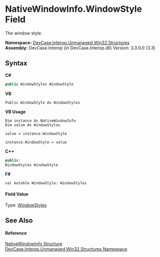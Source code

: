 # NativeWindowInfo.WindowStyle Field
 

The window style.

**Namespace:**&nbsp;<a href="N_DevCase_Interop_Unmanaged_Win32_Structures">DevCase.Interop.Unmanaged.Win32.Structures</a><br />**Assembly:**&nbsp;DevCase.Interop (in DevCase.Interop.dll) Version: 3.3.0.0 (3.3)

## Syntax

**C#**<br />
``` C#
public WindowStyles WindowStyle
```

**VB**<br />
``` VB
Public WindowStyle As WindowStyles
```

**VB Usage**<br />
``` VB Usage
Dim instance As NativeWindowInfo
Dim value As WindowStyles

value = instance.WindowStyle

instance.WindowStyle = value
```

**C++**<br />
``` C++
public:
WindowStyles WindowStyle
```

**F#**<br />
``` F#
val mutable WindowStyle: WindowStyles
```


#### Field Value
Type: <a href="T_DevCase_Interop_Unmanaged_Win32_Enums_WindowStyles">WindowStyles</a>

## See Also


#### Reference
<a href="T_DevCase_Interop_Unmanaged_Win32_Structures_NativeWindowInfo">NativeWindowInfo Structure</a><br /><a href="N_DevCase_Interop_Unmanaged_Win32_Structures">DevCase.Interop.Unmanaged.Win32.Structures Namespace</a><br />